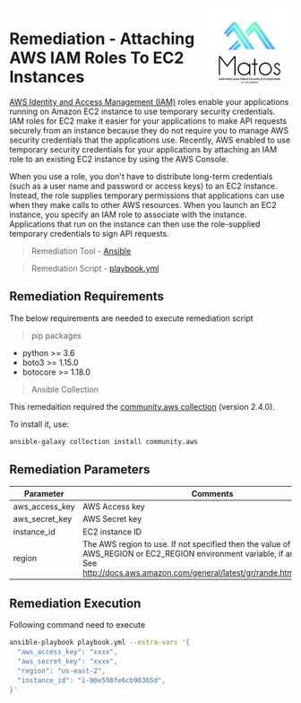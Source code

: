 <img align="right" src="https://github.com/cloudmatos/Matos/blob/main/images/matos-logo.png" width="150" height="150">

# Remediation - Attaching AWS IAM Roles To EC2 Instances
[AWS Identity and Access Management (IAM)](https://aws.amazon.com/iam/) roles enable your applications running on Amazon EC2 instance to use temporary security credentials. IAM roles for EC2 make it easier for your applications to make API requests securely from an instance because they do not require you to manage AWS security credentials that the applications use. Recently, AWS enabled to use temporary security credentials for your applications by attaching an IAM role to an existing EC2 instance by using the AWS Console.

When you use a role, you don't have to distribute long-term credentials (such as a user name and password or access keys) to an EC2 instance. Instead, the role supplies temporary permissions that applications can use when they make calls to other AWS resources. When you launch an EC2 instance, you specify an IAM role to associate with the instance. Applications that run on the instance can then use the role-supplied temporary credentials to sign API requests.

> Remediation Tool   - [Ansible](https://www.ansible.com/)

> Remediation Script - [playbook.yml](playbook.yml)

## Remediation Requirements
The below requirements are needed to execute remediation script

> pip packages
- python >= 3.6
- boto3 >= 1.15.0
- botocore >= 1.18.0

> Ansible Collection

This remedaition required the [community.aws collection](https://galaxy.ansible.com/community/aws) (version 2.4.0).

To install it, use: 
```sh
ansible-galaxy collection install community.aws
```

## Remediation Parameters

| Parameter | Comments |
| ------ | ------ |
| aws_access_key | AWS Access key |
| aws_secret_key | AWS Secret key |
| instance_id | EC2 instance ID |
| region | The AWS region to use. If not specified then the value of the AWS_REGION or EC2_REGION environment variable, if any, is used. See http://docs.aws.amazon.com/general/latest/gr/rande.html#ec2_region |


## Remediation Execution
Following command need to execute
```sh
ansible-playbook playbook.yml --extra-vars '{
  "aws_access_key": "xxxx",
  "aws_secret_key": "xxxx",
  "region": "us-east-2",
  "instance_id": "i-00e598fe6cb98365d",
}'
```
